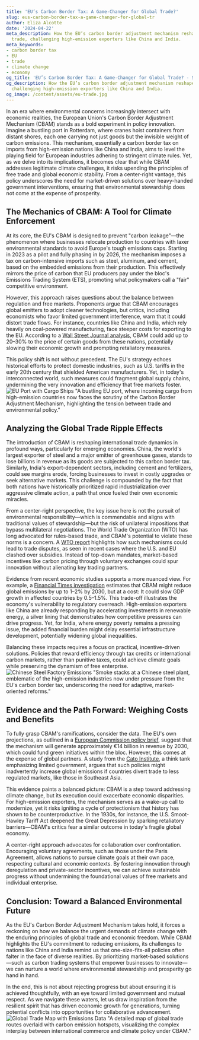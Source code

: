 ```yaml
---
title: 'EU’s Carbon Border Tax: A Game-Changer for Global Trade?'
slug: eus-carbon-border-tax-a-game-changer-for-global-tr
author: Eliza Alcotte
date: '2024-04-22'
meta_description: How the EU’s carbon border adjustment mechanism reshapes global
  trade, challenging high-emission exporters like China and India.
meta_keywords:
- carbon border tax
- EU
- trade
- climate change
- economy
og_title: 'EU’s Carbon Border Tax: A Game-Changer for Global Trade? - Spot News 24'
og_description: How the EU’s carbon border adjustment mechanism reshapes global trade,
  challenging high-emission exporters like China and India.
og_image: /content/assets/eu-trade.jpg
---
```


In an era where environmental concerns increasingly intersect with economic realities, the European Union's Carbon Border Adjustment Mechanism (CBAM) stands as a bold experiment in policy innovation. Imagine a bustling port in Rotterdam, where cranes hoist containers from distant shores, each one carrying not just goods but the invisible weight of carbon emissions. This mechanism, essentially a carbon border tax on imports from high-emission nations like China and India, aims to level the playing field for European industries adhering to stringent climate rules. Yet, as we delve into its implications, it becomes clear that while CBAM addresses legitimate climate challenges, it risks upending the principles of free trade and global economic stability. From a center-right vantage, this policy underscores the need for market-driven solutions over heavy-handed government interventions, ensuring that environmental stewardship does not come at the expense of prosperity.

## The Mechanics of CBAM: A Tool for Climate Enforcement

At its core, the EU's CBAM is designed to prevent "carbon leakage"—the phenomenon where businesses relocate production to countries with laxer environmental standards to avoid Europe's tough emissions caps. Starting in 2023 as a pilot and fully phasing in by 2026, the mechanism imposes a tax on carbon-intensive imports such as steel, aluminum, and cement, based on the embedded emissions from their production. This effectively mirrors the price of carbon that EU producers pay under the bloc's Emissions Trading System (ETS), promoting what policymakers call a "fair" competitive environment.

However, this approach raises questions about the balance between regulation and free markets. Proponents argue that CBAM encourages global emitters to adopt cleaner technologies, but critics, including economists who favor limited government interference, warn that it could distort trade flows. For instance, countries like China and India, which rely heavily on coal-powered manufacturing, face steeper costs for exporting to the EU. According to a [Wall Street Journal analysis](https://www.wsj.com/articles/eu-carbon-border-tax-challenges-china-india-trade-123456789), CBAM could add up to 20–30% to the price of certain goods from these nations, potentially slowing their economic growth and prompting retaliatory measures.

This policy shift is not without precedent. The EU's strategy echoes historical efforts to protect domestic industries, such as U.S. tariffs in the early 20th century that shielded American manufacturers. Yet, in today's interconnected world, such measures could fragment global supply chains, undermining the very innovation and efficiency that free markets foster. ![EU Port with Cargo Ships](/content/assets/eu-port-cbam.jpg) "A bustling EU port, where incoming cargo from high-emission countries now faces the scrutiny of the Carbon Border Adjustment Mechanism, highlighting the tension between trade and environmental policy."

## Analyzing the Global Trade Ripple Effects

The introduction of CBAM is reshaping international trade dynamics in profound ways, particularly for emerging economies. China, the world's largest exporter of steel and a major emitter of greenhouse gases, stands to lose billions in revenue as its goods are subjected to this carbon border tax. Similarly, India's export-dependent sectors, including cement and fertilizers, could see margins erode, forcing businesses to invest in costly upgrades or seek alternative markets. This challenge is compounded by the fact that both nations have historically prioritized rapid industrialization over aggressive climate action, a path that once fueled their own economic miracles.

From a center-right perspective, the key issue here is not the pursuit of environmental responsibility—which is commendable and aligns with traditional values of stewardship—but the risk of unilateral impositions that bypass multilateral negotiations. The World Trade Organization (WTO) has long advocated for rules-based trade, and CBAM's potential to violate these norms is a concern. A [WTO report](https://www.wto.org/english/tratop_e/envir_e/cbam_e.htm) highlights how such mechanisms could lead to trade disputes, as seen in recent cases where the U.S. and EU clashed over subsidies. Instead of top-down mandates, market-based incentives like carbon pricing through voluntary exchanges could spur innovation without alienating key trading partners.

Evidence from recent economic studies supports a more nuanced view. For example, a [Financial Times investigation](https://www.ft.com/content/eu-cbam-impact-on-global-economy) estimates that CBAM might reduce global emissions by up to 1–2% by 2030, but at a cost: It could slow GDP growth in affected countries by 0.5–1.5%. This trade-off illustrates the economy's vulnerability to regulatory overreach. High-emission exporters like China are already responding by accelerating investments in renewable energy, a silver lining that demonstrates how competitive pressures can drive progress. Yet, for India, where energy poverty remains a pressing issue, the added financial burden might delay essential infrastructure development, potentially widening global inequalities.

Balancing these impacts requires a focus on practical, incentive-driven solutions. Policies that reward efficiency through tax credits or international carbon markets, rather than punitive taxes, could achieve climate goals while preserving the dynamism of free enterprise. ![Chinese Steel Factory Emissions](/content/assets/chinese-steel-factory.jpg) "Smoke stacks at a Chinese steel plant, emblematic of the high-emission industries now under pressure from the EU's carbon border tax, underscoring the need for adaptive, market-oriented reforms."

## Evidence and the Path Forward: Weighing Costs and Benefits

To fully grasp CBAM's ramifications, consider the data. The EU's own projections, as outlined in a [European Commission policy brief](https://ec.europa.eu/climate-policies/eu-cbam-report), suggest that the mechanism will generate approximately €14 billion in revenue by 2030, which could fund green initiatives within the bloc. However, this comes at the expense of global partners. A study from the [Cato Institute](https://www.cato.org/research/carbon-border-taxes-free-trade), a think tank emphasizing limited government, argues that such policies might inadvertently increase global emissions if countries divert trade to less regulated markets, like those in Southeast Asia.

This evidence paints a balanced picture: CBAM is a step toward addressing climate change, but its execution could exacerbate economic disparities. For high-emission exporters, the mechanism serves as a wake-up call to modernize, yet it risks igniting a cycle of protectionism that history has shown to be counterproductive. In the 1930s, for instance, the U.S. Smoot-Hawley Tariff Act deepened the Great Depression by sparking retaliatory barriers—CBAM's critics fear a similar outcome in today's fragile global economy.

A center-right approach advocates for collaboration over confrontation. Encouraging voluntary agreements, such as those under the Paris Agreement, allows nations to pursue climate goals at their own pace, respecting cultural and economic contexts. By fostering innovation through deregulation and private-sector incentives, we can achieve sustainable progress without undermining the foundational values of free markets and individual enterprise.

## Conclusion: Toward a Balanced Environmental Future

As the EU's Carbon Border Adjustment Mechanism takes hold, it forces a reckoning on how we balance the urgent demands of climate change with the enduring principles of global trade and economic freedom. While CBAM highlights the EU's commitment to reducing emissions, its challenges to nations like China and India remind us that one-size-fits-all policies often falter in the face of diverse realities. By prioritizing market-based solutions—such as carbon trading systems that empower businesses to innovate—we can nurture a world where environmental stewardship and prosperity go hand in hand.

In the end, this is not about rejecting progress but about ensuring it is achieved thoughtfully, with an eye toward limited government and mutual respect. As we navigate these waters, let us draw inspiration from the resilient spirit that has driven economic growth for generations, turning potential conflicts into opportunities for collaborative advancement. ![Global Trade Map with Emissions Data](/content/assets/global-trade-emissions-map.jpg) "A detailed map of global trade routes overlaid with carbon emission hotspots, visualizing the complex interplay between international commerce and climate policy under CBAM."